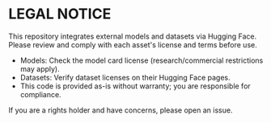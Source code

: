 # LEGAL NOTICE

This repository integrates external models and datasets via Hugging Face.
Please review and comply with each asset's license and terms before use.

- Models: Check the model card license (research/commercial restrictions may apply).
- Datasets: Verify dataset licenses on their Hugging Face pages.
- This code is provided as-is without warranty; you are responsible for compliance.

If you are a rights holder and have concerns, please open an issue.
